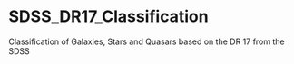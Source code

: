 # SDSS_DR17_Classification
Classification of Galaxies, Stars and Quasars based on the DR 17 from the SDSS
